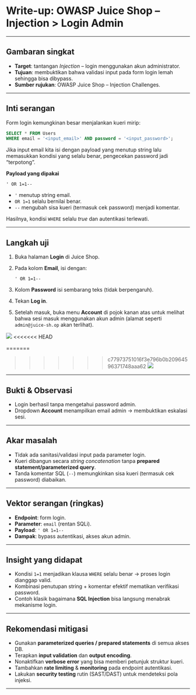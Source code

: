 # Write-up: OWASP Juice Shop – Injection > **Login Admin**

---

## Gambaran singkat

* **Target**: tantangan *Injection* – login menggunakan akun administrator.
* **Tujuan**: membuktikan bahwa validasi input pada form login lemah sehingga bisa dibypass.
* **Sumber rujukan**: OWASP Juice Shop – Injection Challenges.

---

## Inti serangan 

Form login kemungkinan besar menjalankan kueri mirip:

```sql
SELECT * FROM Users 
WHERE email = '<input_email>' AND password = '<input_password>';
```

Jika input email kita isi dengan payload yang menutup string lalu memasukkan kondisi yang selalu benar, pengecekan password jadi “terpotong”.

**Payload yang dipakai**

```text
' OR 1=1--
```

* `'` menutup string email.
* `OR 1=1` selalu bernilai benar.
* `--` mengubah sisa kueri (termasuk cek password) menjadi komentar.

Hasilnya, kondisi `WHERE` selalu *true* dan autentikasi terlewati.


---

## Langkah uji 

1. Buka halaman **Login** di Juice Shop.
2. Pada kolom **Email**, isi dengan:

   ```
   ' OR 1=1--
   ```
3. Kolom **Password** isi sembarang teks (tidak berpengaruh).
4. Tekan **Log in**.
5. Setelah masuk, buka menu **Account** di pojok kanan atas untuk melihat bahwa sesi masuk menggunakan akun admin (alamat seperti `admin@juice-sh.op` akan terlihat).

![](https://media.discordapp.net/attachments/1249245055185715221/1415301313645903923/image.png?ex=68c2b590&is=68c16410&hm=8c505fb7c1e734dd20e106682c0fc82af04aeb82fffc17b16ff6367a5ad7e1df&=&format=webp&quality=lossless&width=1842&height=856)
<<<<<<< HEAD

=======
>>>>>>> c77973751016f3e796b0b20964596371748aaa62
![](https://media.discordapp.net/attachments/1249245055185715221/1415301999423000710/image.png?ex=68c2b633&is=68c164b3&hm=16477e91db024890d5078ef2646a645e464bd5efb6c4063d0dae66432a71c088&=&format=webp&quality=lossless&width=550&height=263)
---

## Bukti & Observasi

* Login berhasil tanpa mengetahui password admin.
* Dropdown **Account** menampilkan email admin → membuktikan eskalasi sesi.

---

## Akar masalah

* Tidak ada sanitasi/validasi input pada parameter login.
* Kueri dibangun secara *string concatenation* tanpa **prepared statement/parameterized query**.
* Tanda komentar SQL (`--`) memungkinkan sisa kueri (termasuk cek password) diabaikan.

---

## Vektor serangan (ringkas)

* **Endpoint**: form login.
* **Parameter**: `email` (rentan SQLi).
* **Payload**: `' OR 1=1--`
* **Dampak**: bypass autentikasi, akses akun admin.

---

## Insight yang didapat

* Kondisi `1=1` menjadikan klausa `WHERE` selalu benar → proses login dianggap valid.
* Kombinasi penutupan string + komentar efektif mematikan verifikasi password.
* Contoh klasik bagaimana **SQL Injection** bisa langsung menabrak mekanisme login.

---

## Rekomendasi mitigasi

* Gunakan **parameterized queries / prepared statements** di semua akses DB.
* Terapkan **input validation** dan **output encoding**.
* Nonaktifkan **verbose error** yang bisa memberi petunjuk struktur kueri.
* Tambahkan **rate limiting** & **monitoring** pada endpoint autentikasi.
* Lakukan **security testing** rutin (SAST/DAST) untuk mendeteksi pola injeksi.

---
